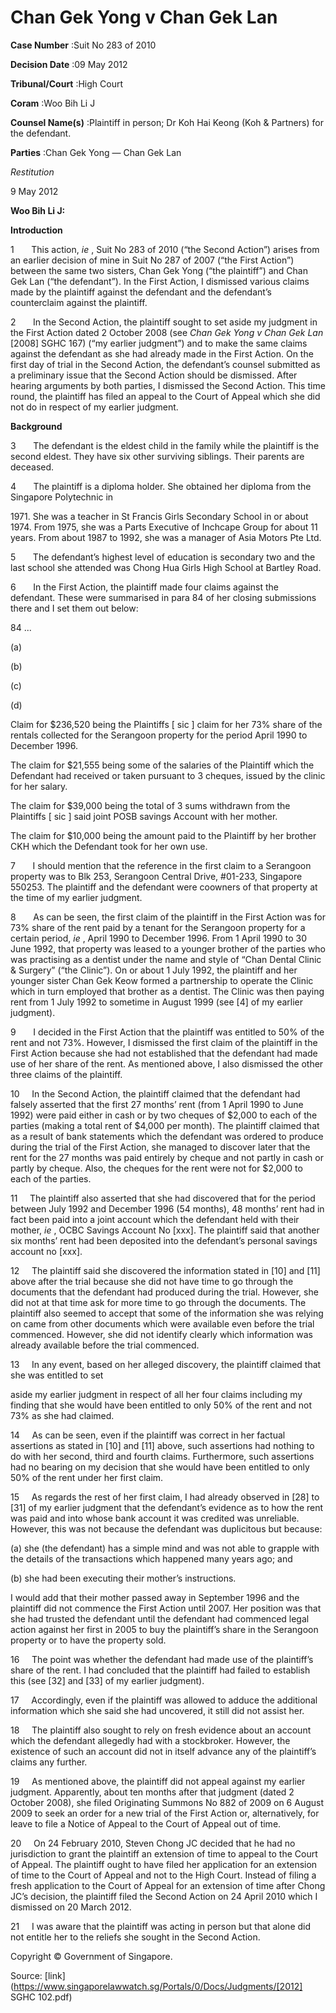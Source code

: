 # Chan Gek Yong v Chan Gek Lan 



**Case Number** :Suit No 283 of 2010 

**Decision Date** :09 May 2012 

**Tribunal/Court** :High Court 

**Coram** :Woo Bih Li J 

**Counsel Name(s)** :Plaintiff in person; Dr Koh Hai Keong (Koh & Partners) for the defendant. 

**Parties** :Chan Gek Yong — Chan Gek Lan 

_Restitution_ 

9 May 2012 

**Woo Bih Li J:** 

**Introduction** 

1       This action, _ie_ , Suit No 283 of 2010 (“the Second Action”) arises from an earlier decision of mine in Suit No 287 of 2007 (“the First Action”) between the same two sisters, Chan Gek Yong (“the plaintiff”) and Chan Gek Lan (“the defendant”). In the First Action, I dismissed various claims made by the plaintiff against the defendant and the defendant’s counterclaim against the plaintiff. 

2       In the Second Action, the plaintiff sought to set aside my judgment in the First Action dated 2 October 2008 (see _Chan Gek Yong v Chan Gek Lan_ <span class="citation">[2008] SGHC 167</span>) (“my earlier judgment”) and to make the same claims against the defendant as she had already made in the First Action. On the first day of trial in the Second Action, the defendant’s counsel submitted as a preliminary issue that the Second Action should be dismissed. After hearing arguments by both parties, I dismissed the Second Action. This time round, the plaintiff has filed an appeal to the Court of Appeal which she did not do in respect of my earlier judgment. 

**Background** 

3       The defendant is the eldest child in the family while the plaintiff is the second eldest. They have six other surviving siblings. Their parents are deceased. 

4       The plaintiff is a diploma holder. She obtained her diploma from the Singapore Polytechnic in 

1971\. She was a teacher in St Francis Girls Secondary School in or about 1974. From 1975, she was a Parts Executive of Inchcape Group for about 11 years. From about 1987 to 1992, she was a manager of Asia Motors Pte Ltd. 

5       The defendant’s highest level of education is secondary two and the last school she attended was Chong Hua Girls High School at Bartley Road. 

6       In the First Action, the plaintiff made four claims against the defendant. These were summarised in para 84 of her closing submissions there and I set them out below: 

 84 ... 


 (a) 

 (b) 

 (c) 

 (d) 

 Claim for $236,520 being the Plaintiffs [ sic ] claim for her 73% share of the rentals collected for the Serangoon property for the period April 1990 to December 1996. 

 The claim for $21,555 being some of the salaries of the Plaintiff which the Defendant had received or taken pursuant to 3 cheques, issued by the clinic for her salary. 

 The claim for $39,000 being the total of 3 sums withdrawn from the Plaintiffs [ sic ] said joint POSB savings Account with her mother. 

 The claim for $10,000 being the amount paid to the Plaintiff by her brother CKH which the Defendant took for her own use. 

7       I should mention that the reference in the first claim to a Serangoon property was to Blk 253, Serangoon Central Drive, #01-233, Singapore 550253. The plaintiff and the defendant were coowners of that property at the time of my earlier judgment. 

8       As can be seen, the first claim of the plaintiff in the First Action was for 73% share of the rent paid by a tenant for the Serangoon property for a certain period, _ie_ , April 1990 to December 1996. From 1 April 1990 to 30 June 1992, that property was leased to a younger brother of the parties who was practising as a dentist under the name and style of “Chan Dental Clinic & Surgery” (“the Clinic”). On or about 1 July 1992, the plaintiff and her younger sister Chan Gek Keow formed a partnership to operate the Clinic which in turn employed that brother as a dentist. The Clinic was then paying rent from 1 July 1992 to sometime in August 1999 (see [4] of my earlier judgment). 

9       I decided in the First Action that the plaintiff was entitled to 50% of the rent and not 73%. However, I dismissed the first claim of the plaintiff in the First Action because she had not established that the defendant had made use of her share of the rent. As mentioned above, I also dismissed the other three claims of the plaintiff. 

10     In the Second Action, the plaintiff claimed that the defendant had falsely asserted that the first 27 months’ rent (from 1 April 1990 to June 1992) were paid either in cash or by two cheques of $2,000 to each of the parties (making a total rent of $4,000 per month). The plaintiff claimed that as a result of bank statements which the defendant was ordered to produce during the trial of the First Action, she managed to discover later that the rent for the 27 months was paid entirely by cheque and not partly in cash or partly by cheque. Also, the cheques for the rent were not for $2,000 to each of the parties. 

11     The plaintiff also asserted that she had discovered that for the period between July 1992 and December 1996 (54 months), 48 months’ rent had in fact been paid into a joint account which the defendant held with their mother, _ie_ , OCBC Savings Account No [xxx]. The plaintiff said that another six months’ rent had been deposited into the defendant’s personal savings account no [xxx]. 

12     The plaintiff said she discovered the information stated in [10] and [11] above after the trial because she did not have time to go through the documents that the defendant had produced during the trial. However, she did not at that time ask for more time to go through the documents. The plaintiff also seemed to accept that some of the information she was relying on came from other documents which were available even before the trial commenced. However, she did not identify clearly which information was already available before the trial commenced. 

13     In any event, based on her alleged discovery, the plaintiff claimed that she was entitled to set 


aside my earlier judgment in respect of all her four claims including my finding that she would have been entitled to only 50% of the rent and not 73% as she had claimed. 

14     As can be seen, even if the plaintiff was correct in her factual assertions as stated in [10] and [11] above, such assertions had nothing to do with her second, third and fourth claims. Furthermore, such assertions had no bearing on my decision that she would have been entitled to only 50% of the rent under her first claim. 

15     As regards the rest of her first claim, I had already observed in [28] to [31] of my earlier judgment that the defendant’s evidence as to how the rent was paid and into whose bank account it was credited was unreliable. However, this was not because the defendant was duplicitous but because: 

 (a) she (the defendant) has a simple mind and was not able to grapple with the details of the transactions which happened many years ago; and 

 (b) she had been executing their mother’s instructions. 

I would add that their mother passed away in September 1996 and the plaintiff did not commence the First Action until 2007. Her position was that she had trusted the defendant until the defendant had commenced legal action against her first in 2005 to buy the plaintiff’s share in the Serangoon property or to have the property sold. 

16     The point was whether the defendant had made use of the plaintiff’s share of the rent. I had concluded that the plaintiff had failed to establish this (see [32] and [33] of my earlier judgment). 

17     Accordingly, even if the plaintiff was allowed to adduce the additional information which she said she had uncovered, it still did not assist her. 

18     The plaintiff also sought to rely on fresh evidence about an account which the defendant allegedly had with a stockbroker. However, the existence of such an account did not in itself advance any of the plaintiff’s claims any further. 

19     As mentioned above, the plaintiff did not appeal against my earlier judgment. Apparently, about ten months after that judgment (dated 2 October 2008), she filed Originating Summons No 882 of 2009 on 6 August 2009 to seek an order for a new trial of the First Action or, alternatively, for leave to file a Notice of Appeal to the Court of Appeal out of time. 

20     On 24 February 2010, Steven Chong JC decided that he had no jurisdiction to grant the plaintiff an extension of time to appeal to the Court of Appeal. The plaintiff ought to have filed her application for an extension of time to the Court of Appeal and not to the High Court. Instead of filing a fresh application to the Court of Appeal for an extension of time after Chong JC’s decision, the plaintiff filed the Second Action on 24 April 2010 which I dismissed on 20 March 2012. 

21     I was aware that the plaintiff was acting in person but that alone did not entitle her to the reliefs she sought in the Second Action. 

 Copyright © Government of Singapore. 


Source: [link](https://www.singaporelawwatch.sg/Portals/0/Docs/Judgments/[2012] SGHC 102.pdf)
